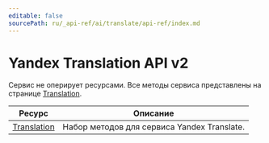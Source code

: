 ```yaml
---
editable: false
sourcePath: ru/_api-ref/ai/translate/api-ref/index.md
---
```


# Yandex Translation API v2
Сервис не оперирует ресурсами. Все методы сервиса представлены на странице [Translation](Translation/).

Ресурс | Описание
--- | ---
[Translation](Translation/index.md) | Набор методов для сервиса Yandex Translate.